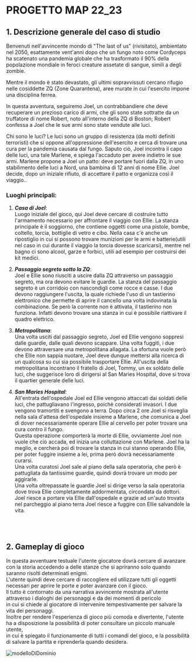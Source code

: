 # PROGETTO MAP 22_23
## 1. **Descrizione generale del caso di studio**

Benvenuti nell'avvincente mondo di "The last of us" (rivisitato), ambientato nel 2050, esattamente vent'anni dopo che un fungo noto come Cordyceps ha scatenato una pandemia globale che ha trasformato il 90% della popolazione mondiale in feroci creature assetate di sangue, simili a degli zombie. 

Mentre il mondo è stato devastato, gli ultimi sopravvissuti cercano rifugio nelle cosiddette ZQ (Zone Quarantena), aree murate in cui l'esercito impone una disciplina ferrea. 

In questa avventura, seguiremo Joel, un contrabbandiere che deve recuperare un prezioso carico di armi, che gli sono state sottratte da un truffatore di nome Robert, noto all'interno della ZQ di Boston;
Robert confessa a Joel che le sue armi sono state vendute alle luci. 

Chi sono le luci? Le luci sono un gruppo di resistenza
(da molti definiti terroristi) che si oppone all'oppressione dell'esercito e cerca di trovare una cura per la pandemia causata dal fungo. Saputo ciò, Joel
incontra il capo delle luci, una tale Marlene, e spiega l'accaduto per avere indietro le sue armi. Marlene propone a Joel un patto: deve portare fuori dalla ZQ,
in uno stabilimento delle luci a Nord, una bambina di 12 anni di nome Ellie. Joel decide, dopo un iniziale rifiuto, di accettare il patto e organizza così il viaggio..


### **Luoghi principali**:

1. ***Casa di Joel***: <br>Luogo iniziale del gioco, qui Joel deve cercare di costruire tutto l'armamento necessario per affrontare il viaggio con Ellie. 
La stanza principale è il soggiorno, che contiene oggetti come una pistole, bombe, coltello, torcia, bottiglie di vetro e cibo. Nella casa c'è anche un ripostiglio in cui si possono trovare munizioni per le armi e batterie(utili nel caso in cui durante il viaggio la torcia dovesse scaricarsi), mentre nel bagno ci sono alcool, garze e forbici, utili ad esempio per costruirsi dei kit medici.

2. ***Passaggio segreto sotto la ZQ***: <br>Joel e Ellie sono riusciti a uscire dalla ZQ attraverso un passaggio segreto, ma ora devono evitare le guardie. 
La stanza del passaggio segreto è un corridoio con nascondigli come rocce e casse. 
I due devono raggiungere l'uscita, la quale richiede l'uso di un tastierino elettronico che permette di aprire il cancello una volta indovinata la combinazione. 
Se però la corrente non è attivata, il tastierino non funziona. Infatti devono trovare una stanza in cui è possibile riattivare il quadro elettrico.

3. ***Metropolitana***: <br>Una volta usciti dal passaggio segreto, Joel ed Ellie vengono soppresi dalle guardie, dalle quali devono scappare.
Una volta fuggiti, i due devono attraversare una metropolitana allagata.
La sfortuna vuole però che Ellie non sappia nuotare, Joel deve dunque mettersi alla ricerca di un qualcosa su cui sia possibile trasportare Ellie.
All'uscita della metropolitana incontrano il fratello di Joel, Tommy, un ex soldato delle luci, che suggerisce loro di dirigersi al San Maries Hospital, dove si trova il quartier generale delle luci.

4. ***San Maries Hospital***: <br>All'entrata dell'ospedale Joel ed Ellie vengono attaccati dai soldati delle luci, che pattugliavano l'ingresso, poichè considerati invasori.
I due vengono tramortiti e svengono a terra. Dopo circa 2 ore Joel si risveglia nella sala d'attesa dell'ospedale insieme a Marlene, che comunica a Joel
di dover necessariamente operare Ellie al cervello per poter trovare una cura contro il fungo.<br>
Questa operazione comporterà la morte di Ellie, ovviamente Joel non vuole che ciò accada, ed inizia una colluttazione con Marlene.
Joel ha la meglio, e cercherà poi di trovare la stanza in cui stanno operando Ellie, per poter fuggire insieme a lei, prima però dovrà necessariamente curarsi.<br>
Una volta curatosi Joel sale al piano della sala operatoria, che però è pattugliata da tantissime guardie, quindi dovrà trovare un modo per aggirarle.<br>
Una volta oltrepassate le guardie Joel si dirige verso la sala operatoria dove trova Ellie completamente addormentata, circondata da dottori.<br>
Joel riesce a portare via Ellie dall'ospedale e grazie ad un'auto trovata nel parcheggio al piano terra Joel riesce a fuggire con Ellie salvandole la vita.
<br>
<br>

## 2. **Gameplay di gioco**
In questa avventuare testuale l'utente giocatore dovrà cercare di avanzare con la storia accedendo a delle stanze che si apriranno solo quando saranno risolti determinati enigmi.<br>
L'utente quindi deve cercare di raccogliere ed utilizzare tutti gli oggetti necessari per aprire le porte e poter avanzare con il gioco.<br>
Il tutto è contornato da una narrativa avvincente mostrata all'utente attraverso i dialoghi dei personaggi e da dei momenti di pericolo<br>
in cui si chiede al giocatore di intervenire tempestivamente per salvare la vita dei personaggi.<br>
Inoltre per rendere l'esperienza di gioco più comoda e divertente, l'utente ha a disposizione la possibilità di poter consultare un piccolo manuale utente,<br>
in cui è spiegato il funzionamente di tutti i comandi del gioco, e la possibilità di salvare la partita e riprenderla quando desidera. 



![modelloDiDominio](./diagramma%20classi%201.jpg)